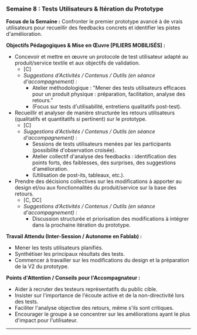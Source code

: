 ### Semaine 8 : Tests Utilisateurs & Itération du Prototype

**Focus de la Semaine :** Confronter le premier prototype avancé à de vrais utilisateurs pour recueillir des feedbacks concrets et identifier les pistes d'amélioration.

**Objectifs Pédagogiques & Mise en Œuvre \[PILIERS MOBILISÉS\] :**

* Concevoir et mettre en œuvre un protocole de test utilisateur adapté au produit/service textile et aux objectifs de validation.  
  * \[C\]  
  * *Suggestions d'Activités / Contenus / Outils (en séance d'accompagnement) :*  
    * Atelier méthodologique : "Mener des tests utilisateurs efficaces pour un produit physique : préparation, facilitation, analyse des retours."  
    * (Focus sur tests d'utilisabilité, entretiens qualitatifs post-test).  
* Recueillir et analyser de manière structurée les retours utilisateurs (qualitatifs et quantitatifs si pertinent) sur le prototype.  
  * \[C\]  
  * *Suggestions d'Activités / Contenus / Outils (en séance d'accompagnement) :*  
    * Sessions de tests utilisateurs menées par les participants (possibilité d'observation croisée).  
    * Atelier collectif d'analyse des feedbacks : identification des points forts, des faiblesses, des surprises, des suggestions d'amélioration.  
    * (Utilisation de post-its, tableaux, etc.).  
* Prendre des décisions collectives sur les modifications à apporter au design et/ou aux fonctionnalités du produit/service sur la base des retours.  
  * \[C, DC\]  
  * *Suggestions d'Activités / Contenus / Outils (en séance d'accompagnement) :*  
    * Discussion structurée et priorisation des modifications à intégrer dans la prochaine itération du prototype.

**Travail Attendu (Inter-Session / Autonome en Fablab) :**

* Mener les tests utilisateurs planifiés.  
* Synthétiser les principaux résultats des tests.  
* Commencer à travailler sur les modifications du design et la préparation de la V2 du prototype.

**Points d'Attention / Conseils pour l'Accompagnateur :**

* Aider à recruter des testeurs représentatifs du public cible.  
* Insister sur l'importance de l'écoute active et de la non-directivité lors des tests.  
* Faciliter l'analyse objective des retours, même s'ils sont critiques.  
* Encourager le groupe à se concentrer sur les améliorations ayant le plus d'impact pour l'utilisateur.

---

